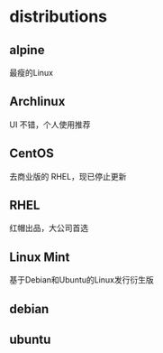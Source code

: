 # distributions

## alpine

最瘦的Linux

## Archlinux

UI 不错，个人使用推荐

## CentOS

去商业版的 RHEL，现已停止更新

## RHEL

红帽出品，大公司首选

## Linux Mint

基于Debian和Ubuntu的Linux发行衍生版

## debian

## ubuntu
